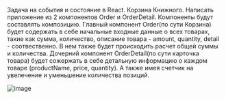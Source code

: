 Задача на события и состояние в React. Корзина Книжного.
Написать приложение из 2 компонентов Order и OrderDetail. 
Компоненты будут составлять композицию. Главный компонент Order(по сути Корзина) будет содержать в себе начальные входные данные о всех товарах, такие как сумма, количество, описание товара - amount, quantity, detail - соотвественно.
В нем также будет происходить расчет общей суммы и количества.
Дочерний компонент OrderDetail(по сути карточка товара) будет сожержать в себе детальную информацию о каждом товаре (productName, price, quantity). А также имея счетчик на увелечение и уменьшение количества позиций.


![image](https://user-images.githubusercontent.com/103576500/165934103-dda71d91-dd4e-4c48-b6a7-e5b2c903f32e.png)
